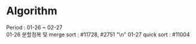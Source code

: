 # Algorithm
Period : 01-26 ~ 02-27 <br />
01-26 분할정복 및 merge sort : #11728, #2751 "\n"
01-27 quick sort : #11004
